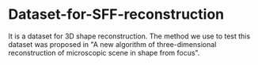 # Dataset-for-SFF-reconstruction
It is a dataset for 3D shape reconstruction. The method we use to test this dataset was proposed in "A new algorithm of three-dimensional reconstruction of microscopic scene in shape from focus".
